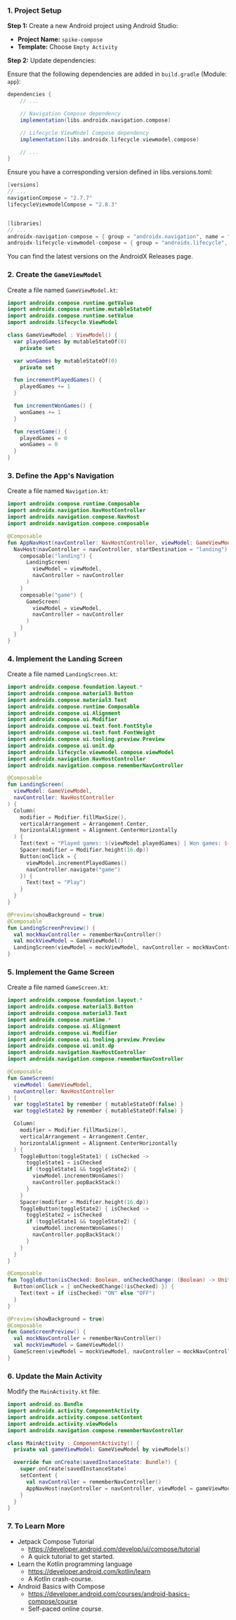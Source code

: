 ### 1. Project Setup

**Step 1:** Create a new Android project using Android Studio:

- **Project Name:** `spike-compose`
- **Template:** Choose `Empty Activity`

**Step 2:** Update dependencies:

Ensure that the following dependencies are added in `build.gradle` (Module: `app`):

```gradle
dependencies {
    // ...

    // Navigation Compose dependency
    implementation(libs.androidx.navigation.compose)

    // Lifecycle ViewModel Compose dependency
    implementation(libs.androidx.lifecycle.viewmodel.compose)

    // ...
}
```

Ensure you have a corresponding version defined in libs.versions.toml:

```gradle
[versions]
// ...
navigationCompose = "2.7.7"
lifecycleViewmodelCompose = "2.8.3"


[libraries]
// ...
androidx-navigation-compose = { group = "androidx.navigation", name = "navigation-compose", version.ref = "navigationCompose" }
androidx-lifecycle-viewmodel-compose = { group = "androidx.lifecycle", name = "lifecycle-viewmodel-compose", version.ref = "lifecycleViewmodelCompose" }
```

You can find the latest versions on the AndroidX Releases page.


### 2. Create the `GameViewModel`

Create a file named `GameViewModel.kt`:

```kotlin
import androidx.compose.runtime.getValue
import androidx.compose.runtime.mutableStateOf
import androidx.compose.runtime.setValue
import androidx.lifecycle.ViewModel

class GameViewModel : ViewModel() {
  var playedGames by mutableStateOf(0)
    private set

  var wonGames by mutableStateOf(0)
    private set

  fun incrementPlayedGames() {
    playedGames += 1
  }

  fun incrementWonGames() {
    wonGames += 1
  }

  fun resetGame() {
    playedGames = 0
    wonGames = 0
  }
}
```

### 3. Define the App's Navigation

Create a file named `Navigation.kt`:

```kotlin
import androidx.compose.runtime.Composable
import androidx.navigation.NavHostController
import androidx.navigation.compose.NavHost
import androidx.navigation.compose.composable

@Composable
fun AppNavHost(navController: NavHostController, viewModel: GameViewModel) {
  NavHost(navController = navController, startDestination = "landing") {
    composable("landing") {
      LandingScreen(
        viewModel = viewModel,
        navController = navController
      )
    }
    composable("game") {
      GameScreen(
        viewModel = viewModel,
        navController = navController
      )
    }
  }
}
```

### 4. Implement the Landing Screen

Create a file named `LandingScreen.kt`:

```kotlin
import androidx.compose.foundation.layout.*
import androidx.compose.material3.Button
import androidx.compose.material3.Text
import androidx.compose.runtime.Composable
import androidx.compose.ui.Alignment
import androidx.compose.ui.Modifier
import androidx.compose.ui.text.font.FontStyle
import androidx.compose.ui.text.font.FontWeight
import androidx.compose.ui.tooling.preview.Preview
import androidx.compose.ui.unit.dp
import androidx.lifecycle.viewmodel.compose.viewModel
import androidx.navigation.NavHostController
import androidx.navigation.compose.rememberNavController

@Composable
fun LandingScreen(
  viewModel: GameViewModel,
  navController: NavHostController
) {
  Column(
    modifier = Modifier.fillMaxSize(),
    verticalArrangement = Arrangement.Center,
    horizontalAlignment = Alignment.CenterHorizontally
  ) {
    Text(text = "Played games: ${viewModel.playedGames} | Won games: ${viewModel.wonGames}")
    Spacer(modifier = Modifier.height(16.dp))
    Button(onClick = {
      viewModel.incrementPlayedGames()
      navController.navigate("game")
    }) {
      Text(text = "Play")
    }
  }
}

@Preview(showBackground = true)
@Composable
fun LandingScreenPreview() {
  val mockNavController = rememberNavController()
  val mockViewModel = GameViewModel()
  LandingScreen(viewModel = mockViewModel, navController = mockNavController)
}
```

### 5. Implement the Game Screen

Create a file named `GameScreen.kt`:

```kotlin
import androidx.compose.foundation.layout.*
import androidx.compose.material3.Button
import androidx.compose.material3.Text
import androidx.compose.runtime.*
import androidx.compose.ui.Alignment
import androidx.compose.ui.Modifier
import androidx.compose.ui.tooling.preview.Preview
import androidx.compose.ui.unit.dp
import androidx.navigation.NavHostController
import androidx.navigation.compose.rememberNavController

@Composable
fun GameScreen(
  viewModel: GameViewModel,
  navController: NavHostController
) {
  var toggleState1 by remember { mutableStateOf(false) }
  var toggleState2 by remember { mutableStateOf(false) }

  Column(
    modifier = Modifier.fillMaxSize(),
    verticalArrangement = Arrangement.Center,
    horizontalAlignment = Alignment.CenterHorizontally
  ) {
    ToggleButton(toggleState1) { isChecked ->
      toggleState1 = isChecked
      if (toggleState1 && toggleState2) {
        viewModel.incrementWonGames()
        navController.popBackStack()
      }
    }
    Spacer(modifier = Modifier.height(16.dp))
    ToggleButton(toggleState2) { isChecked ->
      toggleState2 = isChecked
      if (toggleState1 && toggleState2) {
        viewModel.incrementWonGames()
        navController.popBackStack()
      }
    }
  }
}

@Composable
fun ToggleButton(isChecked: Boolean, onCheckedChange: (Boolean) -> Unit) {
  Button(onClick = { onCheckedChange(!isChecked) }) {
    Text(text = if (isChecked) "ON" else "OFF")
  }
}

@Preview(showBackground = true)
@Composable
fun GameScreenPreview() {
  val mockNavController = rememberNavController()
  val mockViewModel = GameViewModel()
  GameScreen(viewModel = mockViewModel, navController = mockNavController)
}
```

### 6. Update the Main Activity

Modify the `MainActivity.kt` file:

```kotlin
import android.os.Bundle
import androidx.activity.ComponentActivity
import androidx.activity.compose.setContent
import androidx.activity.viewModels
import androidx.navigation.compose.rememberNavController

class MainActivity : ComponentActivity() {
  private val gameViewModel: GameViewModel by viewModels()

  override fun onCreate(savedInstanceState: Bundle?) {
    super.onCreate(savedInstanceState)
    setContent {
      val navController = rememberNavController()
      AppNavHost(navController = navController, viewModel = gameViewModel)
    }
  }
}
```

### 7. To Learn More

- Jetpack Compose Tutorial
    - https://developer.android.com/develop/ui/compose/tutorial
    - A quick tutorial to get started.
- Learn the Kotlin programming language
    - https://developer.android.com/kotlin/learn
    - A Kotlin crash-course.
- Android Basics with Compose
    - https://developer.android.com/courses/android-basics-compose/course
    - Self-paced online course.
